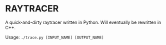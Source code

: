 

RAYTRACER
=========

A quick-and-dirty raytracer written in Python. Will eventually be rewritten in C++.

Usage:  `./trace.py [INPUT_NAME] [OUTPUT_NAME]`


